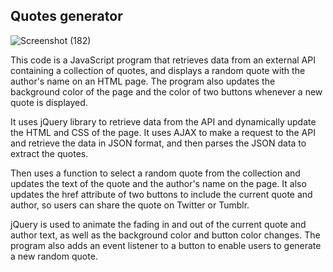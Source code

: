 ## Quotes generator

![Screenshot (182)](https://github.com/MajorReact/quotes-generator/assets/94718571/20174610-74d8-43fb-b626-dfb6f5eae946)

This code is a JavaScript program that retrieves data from an external API containing a collection of quotes, and displays a random quote with the author's name on an HTML page. The program also updates the background color of the page and the color of two buttons whenever a new quote is displayed.

It uses jQuery library to retrieve data from the API and dynamically update the HTML and CSS of the page. It uses AJAX to make a request to the API and retrieve the data in JSON format, and then parses the JSON data to extract the quotes.

Then uses a function to select a random quote from the collection and updates the text of the quote and the author's name on the page. It also updates the href attribute of two buttons to include the current quote and author, so users can share the quote on Twitter or Tumblr.

jQuery is used to animate the fading in and out of the current quote and author text, as well as the background color and button color changes. The program also adds an event listener to a button to enable users to generate a new random quote.
